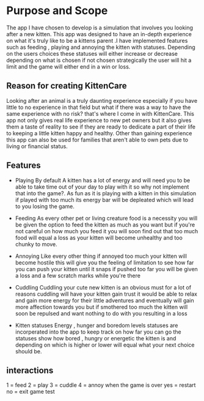 # Purpose and Scope

The app I have chosen to develop is a simulation that involves you looking after a new kitten. This app was designed to have an in-depth experience on what it's truly like to be a kittens parent .I have implemented features such as feeding , playing and annoying the kitten with statuses. Depending on the users choices these statuses will either increase or decrease depending on what is chosen if not chosen strategically the user will hit a limit and the game will either end in a win or loss.

## Reason for creating KittenCare

Looking after an animal is a truly daunting experience especially if you have little to no experience in that field but what if there was a way to have the same experience with no risk? that's where I come in with KittenCare. This app not only gives real life experience to new pet owners but it also gives them a taste of reality to see if they are ready to dedicate a part of their life to keeping a little kitten happy and healthy. Other than gaining experience this app can also be used for families that aren't able to own pets due to living or financial status.

## Features

-   Playing
    By default A kitten has a lot of energy and will need you to be able to take time out of your day to play with it so why not implement that into the game?. As fun as it is playing with a kitten in this simulation if played with too much its energy bar will be depleated which will lead to you losing the game.

-   Feeding
    As every other pet or living creature food is a necessity you will be given the option to feed the kitten as much as you want but if you're not careful on how much you feed it you will soon find out that too much food will equal a loss as your kitten will become unhealthy and too chunky to move.

-   Annoying
    Like every other thing if annoyed too much your kitten will become hostile this will give you the feeling of limitation to see how far you can push your kitten until it snaps if pushed too far you will be given a loss and a few scratch marks while you're there

-   Cuddling
    Cuddling your cute new kitten is an obvious must for a lot of reasons cuddling will have your kitten gain trust it would be able to relax and gain more energy for their little adventures and eventually will gain more affection towards you but if smothered too much the kitten will soon be repulsed and want nothing to do with you resulting in a loss

-   Kitten statuses
    Energy , hunger and boredom levels statuses are incorperated into the app to keep track on how far you can go the statuses show how bored , hungry or energetic the kitten is and depending on which is higher or lower will equal what your next choice should be.

## interactions

1 = feed
2 = play
3 = cuddle
4 = annoy
when the game is over
yes = restart
no = exit game
test
